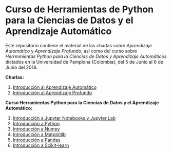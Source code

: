 # Curso de Herramientas de Python para la Ciencias de Datos y el Aprendizaje Automático

Este repositorio contiene el material de las charlas sobre _Aprendizaje Automático_ y _Aprendizaje Profundo_, así como del curso sobre _Herrmmientas Python para la Ciencias de Datos y Aprendizaje Automáticos_ dictados en la Universidad de Pamplona (Colombia), del 5 de Junio al 8 de Junio del 2018.

**Charlas:**
1. [Introducción al Aprendizaje Automático](https://github.com/wladrod/Python_Ciencias_Datos/blob/master/Charlas/CharlaAprendizajeAutomatico.ipynb)
2. [Introducción al Aprendizaje Profundo](https://github.com/wladrod/Python_Ciencias_Datos/blob/master/Charlas/CharlaAprendizajeProfundo.ipynb)

**Curso Herramientas Python para la Ciencias de Datos y el Aprendizaje Automático:**
1. [Introducción a Jupyter Notebooks y Jupyter Lab](https://github.com/wladrod/Python_Ciencias_Datos/blob/master/Notebooks/01-TutorialJupyterLab.ipynb)
2. [Introducción a Python](https://github.com/wladrod/Python_Ciencias_Datos/blob/master/Notebooks/02-TutorialPython.ipynb)
3. [Introducción a Numpy](https://github.com/wladrod/Python_Ciencias_Datos/blob/master/Notebooks/03-TutorialNumpy.ipynb)
4. [Introducción a Matplotlib](https://github.com/wladrod/Python_Ciencias_Datos/blob/master/Notebooks/04-TutorialMatplotlib.ipynb)
5. [Introducción a Pandas](https://github.com/wladrod/Python_Ciencias_Datos/blob/master/Notebooks/05-TutorialPandas.ipynb)
6. [Introducción a Scikit-learn](https://github.com/wladrod/Python_Ciencias_Datos/blob/master/Notebooks/06-TutorialSklearn.ipynb)

